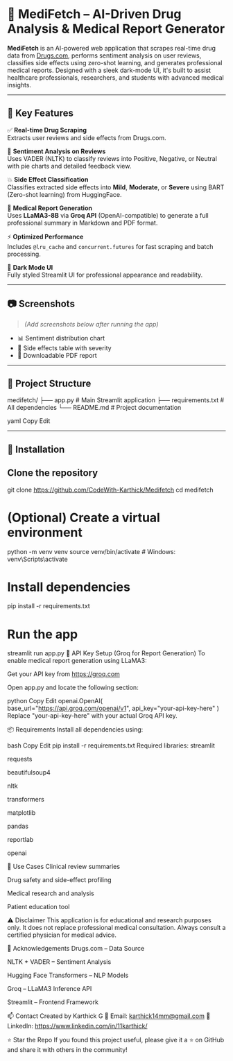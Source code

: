 # 💊 MediFetch – AI-Driven Drug Analysis & Medical Report Generator

**MediFetch** is an AI-powered web application that scrapes real-time drug data from [Drugs.com](https://www.drugs.com), performs sentiment analysis on user reviews, classifies side effects using zero-shot learning, and generates professional medical reports. Designed with a sleek dark-mode UI, it's built to assist healthcare professionals, researchers, and students with advanced medical insights.

---

## 🧠 Key Features

✅ **Real-time Drug Scraping**  
Extracts user reviews and side effects from Drugs.com.

🧾 **Sentiment Analysis on Reviews**  
Uses VADER (NLTK) to classify reviews into Positive, Negative, or Neutral with pie charts and detailed feedback view.

💥 **Side Effect Classification**  
Classifies extracted side effects into **Mild**, **Moderate**, or **Severe** using BART (Zero-shot learning) from HuggingFace.

📄 **Medical Report Generation**  
Uses **LLaMA3-8B** via **Groq API** (OpenAI-compatible) to generate a full professional summary in Markdown and PDF format.

⚡ **Optimized Performance**  
Includes `@lru_cache` and `concurrent.futures` for fast scraping and batch processing.

🌙 **Dark Mode UI**  
Fully styled Streamlit UI for professional appearance and readability.

---

## 📷 Screenshots

> *(Add screenshots below after running the app)*

- 📊 Sentiment distribution chart  
- 🧪 Side effects table with severity  
- 📝 Downloadable PDF report

---

## 📁 Project Structure
medifetch/
├── app.py # Main Streamlit application
├── requirements.txt # All dependencies
└── README.md # Project documentation

yaml
Copy
Edit

---

## 🚀 Installation

## Clone the repository
git clone https://github.com/CodeWith-Karthick/Medifetch
cd medifetch

# (Optional) Create a virtual environment
python -m venv venv
source venv/bin/activate  # Windows: venv\Scripts\activate

# Install dependencies
pip install -r requirements.txt

# Run the app
streamlit run app.py
🔐 API Key Setup (Groq for Report Generation)
To enable medical report generation using LLaMA3:

Get your API key from https://groq.com

Open app.py and locate the following section:

python
Copy
Edit
openai.OpenAI(
    base_url="https://api.groq.com/openai/v1",
    api_key="your-api-key-here"
)
Replace "your-api-key-here" with your actual Groq API key.

📦 Requirements
Install all dependencies using:

bash
Copy
Edit
pip install -r requirements.txt
Required libraries:
streamlit

requests

beautifulsoup4

nltk

transformers

matplotlib

pandas

reportlab

openai

📌 Use Cases
Clinical review summaries

Drug safety and side-effect profiling

Medical research and analysis

Patient education tool

⚠️ Disclaimer
This application is for educational and research purposes only.
It does not replace professional medical consultation. Always consult a certified physician for medical advice.

🙌 Acknowledgements
Drugs.com – Data Source

NLTK + VADER – Sentiment Analysis

Hugging Face Transformers – NLP Models

Groq – LLaMA3 Inference API

Streamlit – Frontend Framework

📫 Contact
Created by Karthick G
📧 Email: karthick14mm@gmail.com
🔗 LinkedIn: https://www.linkedin.com/in/11karthick/

⭐ Star the Repo
If you found this project useful, please give it a ⭐ on GitHub and share it with others in the community!
